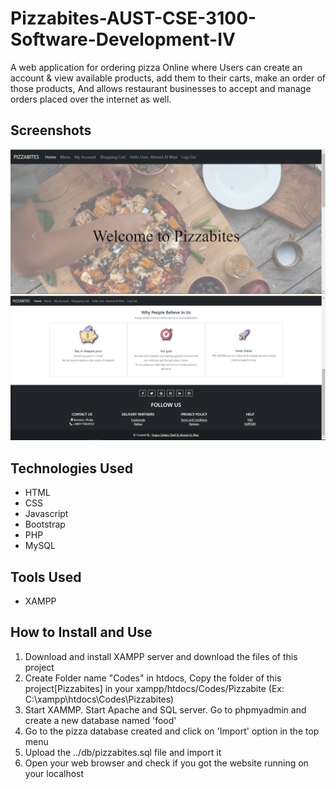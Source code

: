 # Pizzabites-AUST-CSE-3100-Software-Development-IV
A web application for ordering pizza Online where Users can create an account &amp; view available products, add them to their carts, make an order of those products, And allows restaurant businesses to accept and manage orders placed over the internet as well.

## Screenshots

<img src="https://github.com/IamShafi/Pizzabites-AUST-CSE-3100-Software-Development-IV/blob/main/Screenshot_of_the_project/1.Homepage_Header.png"/>
<img src="https://github.com/IamShafi/Pizzabites-AUST-CSE-3100-Software-Development-IV/blob/main/Screenshot_of_the_project/2.Homepage_Footer.png"/>

## Technologies Used

<ul>
  <li>HTML</li>
  <li>CSS</li>
  <li>Javascript</li>
  <li>Bootstrap</li>
  <li>PHP</li>
  <li>MySQL</li>
</ul>

## Tools Used
<ul>
  <li>XAMPP</li>
</ul>

## How to Install and Use
1. Download and install XAMPP server and download the files of this project
2. Create Folder name "Codes" in htdocs, Copy the folder of this project[Pizzabites] in your xampp/htdocs/Codes/Pizzabite (Ex: C:\xampp\htdocs\Codes\Pizzabites)
3. Start XAMMP. Start Apache and SQL server. Go to phpmyadmin and create a new database named 'food'
4. Go to the pizza database created and click on 'Import' option in the top menu
5. Upload the ../db/pizzabites.sql file and import it
6. Open your web browser and check if you got the website running on your localhost 
